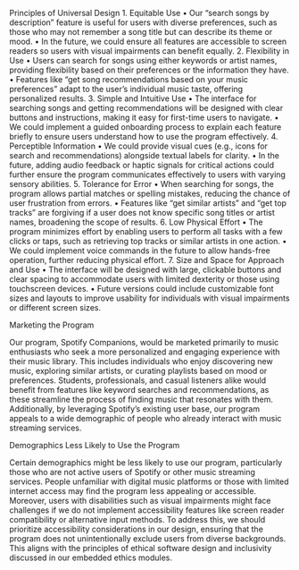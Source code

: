 Principles of Universal Design
	1.	Equitable Use
	•	Our “search songs by description” feature is useful for users with diverse preferences, such as those who may not remember a song title but can describe its theme or mood.
	•	In the future, we could ensure all features are accessible to screen readers so users with visual impairments can benefit equally.
	2.	Flexibility in Use
	•	Users can search for songs using either keywords or artist names, providing flexibility based on their preferences or the information they have.
	•	Features like “get song recommendations based on your music preferences” adapt to the user’s individual music taste, offering personalized results.
	3.	Simple and Intuitive Use
	•	The interface for searching songs and getting recommendations will be designed with clear buttons and instructions, making it easy for first-time users to navigate.
	•	We could implement a guided onboarding process to explain each feature briefly to ensure users understand how to use the program effectively.
	4.	Perceptible Information
	•	We could provide visual cues (e.g., icons for search and recommendations) alongside textual labels for clarity.
	•	In the future, adding audio feedback or haptic signals for critical actions could further ensure the program communicates effectively to users with varying sensory abilities.
	5.	Tolerance for Error
	•	When searching for songs, the program allows partial matches or spelling mistakes, reducing the chance of user frustration from errors.
	•	Features like “get similar artists” and “get top tracks” are forgiving if a user does not know specific song titles or artist names, broadening the scope of results.
	6.	Low Physical Effort
	•	The program minimizes effort by enabling users to perform all tasks with a few clicks or taps, such as retrieving top tracks or similar artists in one action.
	•	We could implement voice commands in the future to allow hands-free operation, further reducing physical effort.
	7.	Size and Space for Approach and Use
	•	The interface will be designed with large, clickable buttons and clear spacing to accommodate users with limited dexterity or those using touchscreen devices.
	•	Future versions could include customizable font sizes and layouts to improve usability for individuals with visual impairments or different screen sizes.

Marketing the Program

Our program, Spotify Companions, would be marketed primarily to music enthusiasts who seek a more personalized and engaging experience with their music library. This includes individuals who enjoy discovering new music, exploring similar artists, or curating playlists based on mood or preferences. Students, professionals, and casual listeners alike would benefit from features like keyword searches and recommendations, as these streamline the process of finding music that resonates with them. Additionally, by leveraging Spotify’s existing user base, our program appeals to a wide demographic of people who already interact with music streaming services.

Demographics Less Likely to Use the Program

Certain demographics might be less likely to use our program, particularly those who are not active users of Spotify or other music streaming services. People unfamiliar with digital music platforms or those with limited internet access may find the program less appealing or accessible. Moreover, users with disabilities such as visual impairments might face challenges if we do not implement accessibility features like screen reader compatibility or alternative input methods. To address this, we should prioritize accessibility considerations in our design, ensuring that the program does not unintentionally exclude users from diverse backgrounds. This aligns with the principles of ethical software design and inclusivity discussed in our embedded ethics modules.
